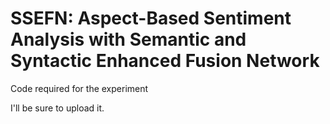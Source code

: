 # SSEFN: Aspect-Based Sentiment Analysis with Semantic and Syntactic Enhanced Fusion Network
Code required for the experiment

I'll be sure to upload it.
